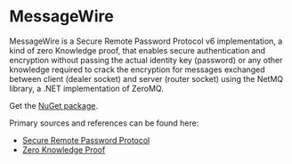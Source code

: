 # MessageWire
MessageWire is a Secure Remote Password Protocol v6 implementation, a kind of zero Knowledge proof, that enables secure authentication and encryption without passing the actual identity key (password) or any other knowledge required to crack the encryption for messages exchanged between client (dealer socket) and server (router socket) using the NetMQ library, a .NET implementation of ZeroMQ.

Get the [NuGet package](https://www.nuget.org/packages/MessageWire).

Primary sources and references can be found here:

- [Secure Remote Password Protocol](https://en.wikipedia.org/wiki/Secure_Remote_Password_protocol)
- [Zero Knowledge Proof](https://en.wikipedia.org/wiki/Zero-knowledge_proof)
